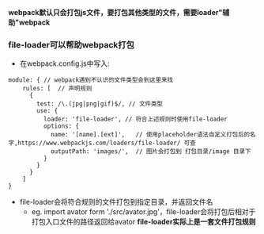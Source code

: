 **webpack默认只会打包js文件，要打包其他类型的文件，需要loader"辅助"webpack**
### file-loader可以帮助webpack打包
- 在webpack.config.js中写入:
```
module: { // webpack遇到不认识的文件类型会到这里来找
    rules: [  // 声明规则
      {
        test: /\.(jpg|png|gif)$/, // 文件类型
        use: {
          loader: 'file-loader', // 符合上述规则时使用file-loader
          options: {
            name: '[name].[ext]',   // 使用placeholder语法自定义打包后的名字,https://www.webpackjs.com/loaders/file-loader/ 可查
            outputPath: 'images/',  // 图片会打包到 打包目录/image 目录下
          }
        }
      }
    ]
}
```
- file-loader会将符合规则的文件打包到指定目录，并返回文件名
  - eg. import avator form './src/avator.jpg'，file-loader会将打包后相对于打包入口文件的路径返回给avator
**file-loader实际上是一套文件打包规则**
  
